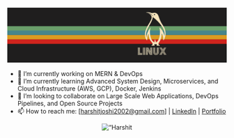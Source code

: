 ![](/Linux.png)

- 🔭 I’m currently working on MERN & DevOps
- 🌱 I’m currently learning Advanced System Design, Microservices, and Cloud Infrastructure (AWS, GCP), Docker, Jenkins
- 👯 I’m looking to collaborate on Large Scale Web Applications, DevOps Pipelines, and Open Source Projects
- 📫 How to reach me: [harshitjoshi2002@gmail.com] | [LinkedIn](https://www.linkedin.com/in/harshit-joshi-120910279) | [Portfolio](https://harshitjoshiportfolio.netlify.app/)

<p align="center"> <img src="https://github-readme-stats.vercel.app/api/top-langs/?username=012802HJoshi&layout=compact&theme=gotham" alt=“Harshit Joshi" />



